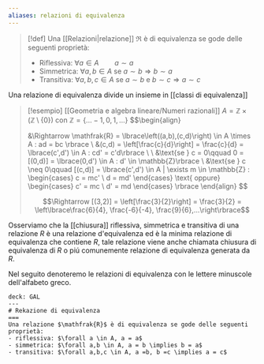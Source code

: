 ```yaml
---
aliases: relazioni di equivalenza
---
```

>[!def]
>Una [[Relazioni|relazione]] $\mathfrak{R}$ è di equivalenza se gode delle seguenti proprietà:
>- Riflessiva: $\forall a \in A\qquad a \sim a$
>- Simmetrica: $\forall a,b \in A$ se $a \sim b \Rightarrow b \sim a$
>- Transitiva: $\forall a,b,c \in A$ se $a \sim b$ e $b \sim c \Rightarrow a \sim c$

Una relazione di equivalenza divide un insieme in [[classi di equivalenza]]

>[!esempio] [[Geometria e algebra lineare/Numeri razionali]]
>$A = \mathbb{Z} \times (\mathbb{Z} \setminus \lbrace 0 \rbrace)$ con $\mathbb{Z} = \lbrace ... -1, 0, 1, ... \rbrace$
>$$\begin{align}
>
>
>&\Rightarrow \mathfrak{R} = \lbrace\left((a,b),(c,d)\right) \in A \times A : ad = bc \rbrace \\
>&(c,d) = \left[\frac{c}{d}\right] = \frac{c}{d} = \lbrace(c',d') \in A : cd' = c'd\rbrace \\
>\\
>&\text{se } c = 0\qquad 0 = [(0,d)] = \lbrace(0,d') \in A : d' \in \mathbb{Z}\rbrace \\
>&\text{se } c \neq 0\qquad [(c,d)] = \lbrace(c',d') \in A | \exists m \in \mathbb{Z} : \begin{cases}
>c = mc' \\
>d = md'
>\end{cases}
>\text{  oppure}
>\begin{cases}
>c' = mc  \\
>d' = md
>\end{cases}
>\rbrace
>\end{align}
>$$
>
>$$\Rightarrow [(3,2)] = \left[\frac{3}{2}\right] = \frac{3}{2} = \left\lbrace\frac{6}{4}, \frac{-6}{-4}, \frac{9}{6},...\right\rbrace$$

Osserviamo che la [[chiusura]] riflessiva, simmetrica e transitiva di una relazione $R$ è una relazione d'equivalenza ed è la minima relazione di equivalenza che contiene $R$, tale relazione viene anche chiamata chiusura di equivalenza di $R$ o piú comunemente relazione di equivalenza generata da $R$.

Nel seguito denoteremo le relazioni di equivalenza con le lettere minuscole dell'alfabeto greco.


```anki
deck: GAL
---
# Rekazione di equivalenza
===
Una relazione $\mathfrak{R}$ è di equivalenza se gode delle seguenti proprietà:
- riflessiva: $\forall a \in A, a = a$
- simmetrica: $\forall a,b \in A, a = b \implies b = a$
- transitiva: $\forall a,b,c \in A, a =b, b =c \implies a = c$
```
